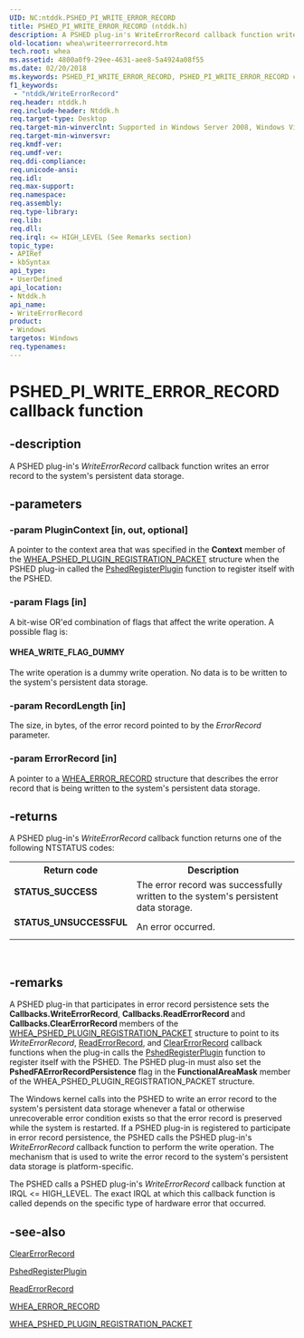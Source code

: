 ```yaml
---
UID: NC:ntddk.PSHED_PI_WRITE_ERROR_RECORD
title: PSHED_PI_WRITE_ERROR_RECORD (ntddk.h)
description: A PSHED plug-in's WriteErrorRecord callback function writes an error record to the system's persistent data storage.
old-location: whea\writeerrorrecord.htm
tech.root: whea
ms.assetid: 4800a0f9-29ee-4631-aee8-5a4924a08f55
ms.date: 02/20/2018
ms.keywords: PSHED_PI_WRITE_ERROR_RECORD, PSHED_PI_WRITE_ERROR_RECORD callback, WriteErrorRecord, WriteErrorRecord callback function [WHEA Drivers and Applications], ntddk/WriteErrorRecord, whea.writeerrorrecord, whearef_3a405d7d-3427-4c22-919e-7cbab5ea4f19.xml
f1_keywords:
 - "ntddk/WriteErrorRecord"
req.header: ntddk.h
req.include-header: Ntddk.h
req.target-type: Desktop
req.target-min-winverclnt: Supported in Windows Server 2008, Windows Vista SP1, and later versions of Windows.
req.target-min-winversvr: 
req.kmdf-ver: 
req.umdf-ver: 
req.ddi-compliance: 
req.unicode-ansi: 
req.idl: 
req.max-support: 
req.namespace: 
req.assembly: 
req.type-library: 
req.lib: 
req.dll: 
req.irql: <= HIGH_LEVEL (See Remarks section)
topic_type:
- APIRef
- kbSyntax
api_type:
- UserDefined
api_location:
- Ntddk.h
api_name:
- WriteErrorRecord
product:
- Windows
targetos: Windows
req.typenames: 
---
```


# PSHED_PI_WRITE_ERROR_RECORD callback function


## -description


A PSHED plug-in's <i>WriteErrorRecord </i>callback function writes an error record to the system's persistent data storage.


## -parameters




### -param PluginContext [in, out, optional]

A pointer to the context area that was specified in the <b>Context</b> member of the <a href="https://docs.microsoft.com/windows-hardware/drivers/ddi/ntddk/ns-ntddk-_whea_pshed_plugin_registration_packet">WHEA_PSHED_PLUGIN_REGISTRATION_PACKET</a> structure when the PSHED plug-in called the <a href="https://docs.microsoft.com/windows-hardware/drivers/ddi/ntddk/nf-ntddk-pshedregisterplugin">PshedRegisterPlugin</a> function to register itself with the PSHED.


### -param Flags [in]

A bit-wise OR'ed combination of flags that affect the write operation. A possible flag is:





#### WHEA_WRITE_FLAG_DUMMY

The write operation is a dummy write operation. No data is to be written to the system's persistent data storage.


### -param RecordLength [in]

The size, in bytes, of the error record pointed to by the <i>ErrorRecord</i> parameter.


### -param ErrorRecord [in]

A pointer to a <a href="https://docs.microsoft.com/windows-hardware/drivers/ddi/ntddk/ns-ntddk-_whea_error_record">WHEA_ERROR_RECORD</a> structure that describes the error record that is being written to the system's persistent data storage.


## -returns



A PSHED plug-in's <i>WriteErrorRecord</i> callback function returns one of the following NTSTATUS codes:

<table>
<tr>
<th>Return code</th>
<th>Description</th>
</tr>
<tr>
<td width="40%">
<dl>
<dt><b>STATUS_SUCCESS</b></dt>
</dl>
</td>
<td width="60%">
The error record was successfully written to the system's persistent data storage.

</td>
</tr>
<tr>
<td width="40%">
<dl>
<dt><b>STATUS_UNSUCCESSFUL</b></dt>
</dl>
</td>
<td width="60%">
An error occurred.

</td>
</tr>
</table>
 




## -remarks



A PSHED plug-in that participates in error record persistence sets the <b>Callbacks.WriteErrorRecord</b>, <b>Callbacks.ReadErrorRecord </b>and <b>Callbacks.ClearErrorRecord </b>members of the <a href="https://docs.microsoft.com/windows-hardware/drivers/ddi/ntddk/ns-ntddk-_whea_pshed_plugin_registration_packet">WHEA_PSHED_PLUGIN_REGISTRATION_PACKET</a> structure to point to its <i>WriteErrorRecord</i>, <a href="https://docs.microsoft.com/windows-hardware/drivers/ddi/ntddk/nc-ntddk-pshed_pi_read_error_record">ReadErrorRecord</a>, and <a href="https://docs.microsoft.com/windows-hardware/drivers/ddi/ntddk/nc-ntddk-pshed_pi_clear_error_record">ClearErrorRecord</a> callback functions when the plug-in calls the <a href="https://docs.microsoft.com/windows-hardware/drivers/ddi/ntddk/nf-ntddk-pshedregisterplugin">PshedRegisterPlugin</a> function to register itself with the PSHED. The PSHED plug-in must also set the <b>PshedFAErrorRecordPersistence</b> flag in the <b>FunctionalAreaMask</b> member of the WHEA_PSHED_PLUGIN_REGISTRATION_PACKET structure.

The Windows kernel calls into the PSHED to write an error record to the system's persistent data storage whenever a fatal or otherwise unrecoverable error condition exists so that the error record is preserved while the system is restarted. If a PSHED plug-in is registered to participate in error record persistence, the PSHED calls the PSHED plug-in's <i>WriteErrorRecord</i> callback function to perform the write operation. The mechanism that is used to write the error record to the system's persistent data storage is platform-specific.

The PSHED calls a PSHED plug-in's <i>WriteErrorRecord</i> callback function at IRQL <= HIGH_LEVEL. The exact IRQL at which this callback function is called depends on the specific type of hardware error that occurred.




## -see-also




<a href="https://docs.microsoft.com/windows-hardware/drivers/ddi/ntddk/nc-ntddk-pshed_pi_clear_error_record">ClearErrorRecord</a>



<a href="https://docs.microsoft.com/windows-hardware/drivers/ddi/ntddk/nf-ntddk-pshedregisterplugin">PshedRegisterPlugin</a>



<a href="https://docs.microsoft.com/windows-hardware/drivers/ddi/ntddk/nc-ntddk-pshed_pi_read_error_record">ReadErrorRecord</a>



<a href="https://docs.microsoft.com/windows-hardware/drivers/ddi/ntddk/ns-ntddk-_whea_error_record">WHEA_ERROR_RECORD</a>



<a href="https://docs.microsoft.com/windows-hardware/drivers/ddi/ntddk/ns-ntddk-_whea_pshed_plugin_registration_packet">WHEA_PSHED_PLUGIN_REGISTRATION_PACKET</a>
 

 

